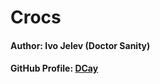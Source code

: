 # Crocs

#### Author: Ivo Jelev (Doctor Sanity)
#### GitHub Profile: [DCay](https://github.com/DCay)